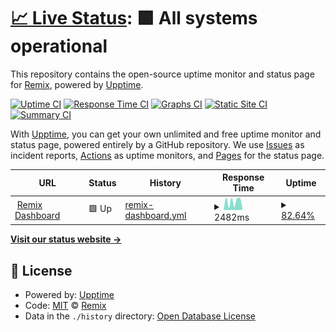 # [📈 Live Status](https://remix-bot.github.io/status): <!--live status--> **🟩 All systems operational**

This repository contains the open-source uptime monitor and status page for [Remix](https://remix.fairuse.org), powered by [Upptime](https://github.com/upptime/upptime).

[![Uptime CI](https://github.com/remix-bot/status/workflows/Uptime%20CI/badge.svg)](https://github.com/remix-bot/status/actions?query=workflow%3A%22Uptime+CI%22)
[![Response Time CI](https://github.com/remix-bot/status/workflows/Response%20Time%20CI/badge.svg)](https://github.com/remix-bot/status/actions?query=workflow%3A%22Response+Time+CI%22)
[![Graphs CI](https://github.com/remix-bot/status/workflows/Graphs%20CI/badge.svg)](https://github.com/remix-bot/status/actions?query=workflow%3A%22Graphs+CI%22)
[![Static Site CI](https://github.com/remix-bot/status/workflows/Static%20Site%20CI/badge.svg)](https://github.com/remix-bot/status/actions?query=workflow%3A%22Static+Site+CI%22)
[![Summary CI](https://github.com/remix-bot/status/workflows/Summary%20CI/badge.svg)](https://github.com/remix-bot/status/actions?query=workflow%3A%22Summary+CI%22)

With [Upptime](https://upptime.js.org), you can get your own unlimited and free uptime monitor and status page, powered entirely by a GitHub repository. We use [Issues](https://github.com/remix-bot/status/issues) as incident reports, [Actions](https://github.com/remix-bot/status/actions) as uptime monitors, and [Pages](https://remix-bot.github.io/status) for the status page.

<!--start: status pages-->
<!-- This summary is generated by Upptime (https://github.com/upptime/upptime) -->
<!-- Do not edit this manually, your changes will be overwritten -->
<!-- prettier-ignore -->
| URL | Status | History | Response Time | Uptime |
| --- | ------ | ------- | ------------- | ------ |
| <img alt="" src="https://icons.duckduckgo.com/ip3/remix.fairway.cl.ico" height="13"> [Remix Dashboard](https://remix.fairway.cl) | 🟩 Up | [remix-dashboard.yml](https://github.com/remix-bot/status/commits/HEAD/history/remix-dashboard.yml) | <details><summary><img alt="Response time graph" src="./graphs/remix-dashboard/response-time-week.png" height="20"> 2482ms</summary><br><a href="https://remix-bot.github.io/status/history/remix-dashboard"><img alt="Response time 1117" src="https://img.shields.io/endpoint?url=https%3A%2F%2Fraw.githubusercontent.com%2Fremix-bot%2Fstatus%2FHEAD%2Fapi%2Fremix-dashboard%2Fresponse-time.json"></a><br><a href="https://remix-bot.github.io/status/history/remix-dashboard"><img alt="24-hour response time 2142" src="https://img.shields.io/endpoint?url=https%3A%2F%2Fraw.githubusercontent.com%2Fremix-bot%2Fstatus%2FHEAD%2Fapi%2Fremix-dashboard%2Fresponse-time-day.json"></a><br><a href="https://remix-bot.github.io/status/history/remix-dashboard"><img alt="7-day response time 2482" src="https://img.shields.io/endpoint?url=https%3A%2F%2Fraw.githubusercontent.com%2Fremix-bot%2Fstatus%2FHEAD%2Fapi%2Fremix-dashboard%2Fresponse-time-week.json"></a><br><a href="https://remix-bot.github.io/status/history/remix-dashboard"><img alt="30-day response time 1341" src="https://img.shields.io/endpoint?url=https%3A%2F%2Fraw.githubusercontent.com%2Fremix-bot%2Fstatus%2FHEAD%2Fapi%2Fremix-dashboard%2Fresponse-time-month.json"></a><br><a href="https://remix-bot.github.io/status/history/remix-dashboard"><img alt="1-year response time 1117" src="https://img.shields.io/endpoint?url=https%3A%2F%2Fraw.githubusercontent.com%2Fremix-bot%2Fstatus%2FHEAD%2Fapi%2Fremix-dashboard%2Fresponse-time-year.json"></a></details> | <details><summary><a href="https://remix-bot.github.io/status/history/remix-dashboard">82.64%</a></summary><a href="https://remix-bot.github.io/status/history/remix-dashboard"><img alt="All-time uptime 90.15%" src="https://img.shields.io/endpoint?url=https%3A%2F%2Fraw.githubusercontent.com%2Fremix-bot%2Fstatus%2FHEAD%2Fapi%2Fremix-dashboard%2Fuptime.json"></a><br><a href="https://remix-bot.github.io/status/history/remix-dashboard"><img alt="24-hour uptime 100.00%" src="https://img.shields.io/endpoint?url=https%3A%2F%2Fraw.githubusercontent.com%2Fremix-bot%2Fstatus%2FHEAD%2Fapi%2Fremix-dashboard%2Fuptime-day.json"></a><br><a href="https://remix-bot.github.io/status/history/remix-dashboard"><img alt="7-day uptime 82.64%" src="https://img.shields.io/endpoint?url=https%3A%2F%2Fraw.githubusercontent.com%2Fremix-bot%2Fstatus%2FHEAD%2Fapi%2Fremix-dashboard%2Fuptime-week.json"></a><br><a href="https://remix-bot.github.io/status/history/remix-dashboard"><img alt="30-day uptime 86.91%" src="https://img.shields.io/endpoint?url=https%3A%2F%2Fraw.githubusercontent.com%2Fremix-bot%2Fstatus%2FHEAD%2Fapi%2Fremix-dashboard%2Fuptime-month.json"></a><br><a href="https://remix-bot.github.io/status/history/remix-dashboard"><img alt="1-year uptime 81.37%" src="https://img.shields.io/endpoint?url=https%3A%2F%2Fraw.githubusercontent.com%2Fremix-bot%2Fstatus%2FHEAD%2Fapi%2Fremix-dashboard%2Fuptime-year.json"></a></details>

<!--end: status pages-->

[**Visit our status website →**](https://remix-bot.github.io/status)

## 📄 License

- Powered by: [Upptime](https://github.com/upptime/upptime)
- Code: [MIT](./LICENSE) © [Remix](https://remix.fairuse.org)
- Data in the `./history` directory: [Open Database License](https://opendatacommons.org/licenses/odbl/1-0/)
